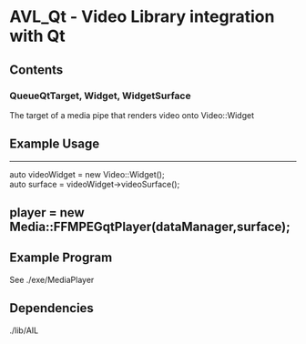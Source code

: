 # AVL_Qt - Video Library integration with Qt

## Contents

### QueueQtTarget, Widget, WidgetSurface
The target of a media pipe that renders video onto Video::Widget

## Example Usage
 ----------------
auto videoWidget = new Video::Widget();  
auto surface = videoWidget->videoSurface();  
  
player = new Media::FFMPEGqtPlayer(dataManager,surface);  
 ----------------

## Example Program
See ./exe/MediaPlayer  

## Dependencies

./lib/AIL  

